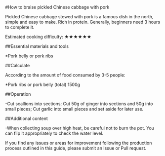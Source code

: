#How to braise pickled Chinese cabbage with pork

Pickled Chinese cabbage stewed with pork is a famous dish in the north, simple and easy to make. Rich in protein. Generally, beginners need 3 hours to complete it.

Estimated cooking difficulty: ★★★★★★

##Essential materials and tools

*Pork belly or pork ribs

##Calculate

According to the amount of food consumed by 3-5 people:

*Pork ribs or pork belly (total) 1500g

##Operation

-Cut scallions into sections; Cut 50g of ginger into sections and 50g into small pieces; Cut garlic into small pieces and set aside for later use.

##Additional content

-When collecting soup over high heat, be careful not to burn the pot. You can flip it appropriately to check the water level.

If you find any issues or areas for improvement following the production process outlined in this guide, please submit an Issue or Pull request.